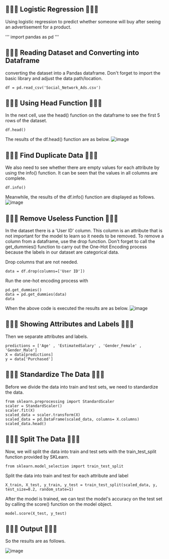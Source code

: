 ## 🌾🌵🌴 Logistic Regression 🌴🌵🌾
Using logistic regression to predict whether someone will buy after seeing an advertisement for a product.

'''
import pandas as pd
'''
 
## 🌾🌵🌴 Reading Dataset and Converting into Dataframe
converting the dataset into a Pandas dataframe. Don't forget to import the basic library and adjust the data path/location.
```
df = pd.read_csv('Social_Network_Ads.csv')
```

## 🌾🌵🌴 Using Head Function 🌴🌵🌾
In the next cell, use the head() function on the dataframe to see the first 5 rows of the dataset.
```
df.head()
```

The results of the df.head() function are as below.
![image](https://github.com/diantyapitaloka/Logistic-Regression/assets/147487436/c4443d0f-4f3b-4354-b470-419ee2bc65a9)

## 🌾🌵🌴 Find Duplicate Data 🌴🌵🌾
We also need to see whether there are empty values for each attribute by using the info() function. It can be seen that the values in all columns are complete.
```
df.info()
```

Meanwhile, the results of the df.info() function are displayed as follows.
![image](https://github.com/diantyapitaloka/Logistic-Regression/assets/147487436/1b599398-86ce-4017-a55d-6fba33b64e07)

## 🌾🌵🌴 Remove Useless Function 🌴🌵🌾
In the dataset there is a 'User ID' column. This column is an attribute that is not important for the model to learn so it needs to be removed. To remove a column from a dataframe, use the drop function. Don't forget to call the get_dummies() function to carry out the One-Hot Encoding process because the labels in our dataset are categorical data.

Drop columns that are not needed.
```
data = df.drop(columns=['User ID'])
```

Run the one-hot encoding process with 
```
pd.get_dummies()
data = pd.get_dummies(data)
data
```

When the above code is executed the results are as below.
![image](https://github.com/diantyapitaloka/Logistic-Regression/assets/147487436/9218057f-7ba6-4062-850f-49d513e15e39)

## 🌾🌵🌴 Showing Attributes and Labels 🌴🌵🌾
Then we separate attributes and labels.
```
predictions = ['Age' , 'EstimatedSalary' , 'Gender_Female' , 'Gender_Male']
X = data[predictions]
y = data['Purchased']
```

## 🌾🌵🌴 Standardize The Data 🌴🌵🌾
Before we divide the data into train and test sets, we need to standardize the data.
```
from sklearn.preprocessing import StandardScaler
scaler = StandardScaler()
scaler.fit(X)
scaled_data = scaler.transform(X)
scaled_data = pd.DataFrame(scaled_data, columns= X.columns)
scaled_data.head()
```

## 🌾🌵🌴 Split The Data 🌴🌵🌾
Now, we will split the data into train and test sets with the train_test_split function provided by SKLearn.
```
from sklearn.model_selection import train_test_split
```
 
Split the data into train and test for each attribute and label
```
X_train, X_test, y_train, y_test = train_test_split(scaled_data, y, test_size=0.2, random_state=1)
```

After the model is trained, we can test the model's accuracy on the test set by calling the score() function on the model object.
```
model.score(X_test, y_test)
```

## 🌾🌵🌴 Output 🌴🌵🌾
So the results are as follows.

![image](https://github.com/diantyapitaloka/Logistic-Regression/assets/147487436/9ba02d07-d37d-445c-a5f6-3064e609c5a7)


